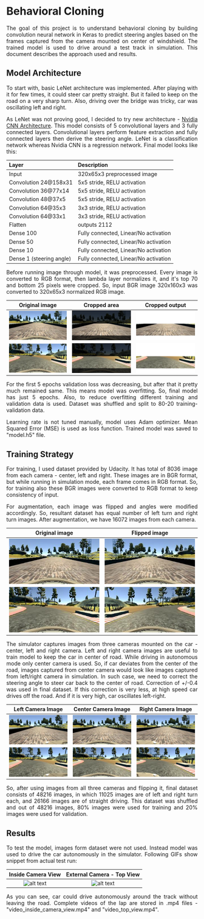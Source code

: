 # **Behavioral Cloning**

<p align="justify">
The goal of this project is to understand behavioral cloning by building convolution neural network in Keras to predict steering angles based on the frames captured from the camera mounted on center of windshield. The trained model is used to drive around a test track in simulation. This document describes the approach used and results.
</p>

## Model Architecture

<p align="justify">
To start with, basic LeNet architecture was implemented. After playing with it for few times, it could steer car pretty straight. But it failed to keep on the road on a very sharp turn. Also, driving over the bridge was tricky, car was oscillating left and right. 
</p>

<p align="justify">
As LeNet was not proving good, I decided to try new architecture - <a href="http://images.nvidia.com/content/tegra/automotive/images/2016/solutions/pdf/end-to-end-dl-using-px.pdf">Nvidia CNN Architecture</a>. This model consists of 5 convolutional layers and 3 fully connected layers. Convolutional layers perform feature extraction and fully connected layers then derive the steering angle. LeNet is a classification network whereas Nvidia CNN is a regression network. Final model looks like this:
</p>

| Layer                    | Description                           |
|:-------------------------|:--------------------------------------|
| Input                    | 320x65x3 preprocessed image           |
| Convolution 24@158x31    | 5x5 stride, RELU activation           |
| Convolution 36@77x14     | 5x5 stride, RELU activation           |
| Convolution 48@37x5      | 5x5 stride, RELU activation           |
| Convolution 64@35x3      | 3x3 stride, RELU activation           |
| Convolution 64@33x1      | 3x3 stride, RELU activation           |
| Flatten                  | outputs 2112                          |
| Dense 100                | Fully connected, Linear/No activation |
| Dense 50                 | Fully connected, Linear/No activation |
| Dense 10                 | Fully connected, Linear/No activation |
| Dense 1 (steering angle) | Fully connected, Linear/No activation |

<p align="justify">
Before running image through model, it was preprocessed. Every image is converted to RGB format, then lambda layer normalizes it, and it's top 70 and bottom 25 pixels were cropped. So, input BGR image 320x160x3 was converted to 320x65x3 normalized RGB image. 
</p>

| Original image                                         | Cropped area                                               | Cropped output                                             |
|:------------------------------------------------------:|:----------------------------------------------------------:|:----------------------------------------------------------:|
| ![alt text](./writeup_data/orig1.jpg "Original image") | ![alt text](./writeup_data/cropped11.jpg "Cropped output") | ![alt text](./writeup_data/cropped12.jpg "Cropped output") |
| ![alt text](./writeup_data/orig2.jpg "Original image") | ![alt text](./writeup_data/cropped21.jpg "Cropped output") | ![alt text](./writeup_data/cropped22.jpg "Cropped output") |

<p align="justify">
For the first 5 epochs validation loss was decreasing, but after that it pretty much remained same. This means model was overfitting. So, final model has just 5 epochs. Also, to reduce overfitting different training and validation data is used. Dataset was shuffled and split to 80-20 training-validation data.
</p>

<p align="justify">
Learning rate is not tuned manually, model uses Adam optimizer. Mean Squared Error (MSE) is used as loss function. Trained model was saved to "model.h5" file.
</p>

## Training Strategy

<p align="justify">
For training, I used dataset provided by Udacity. It has total of 8036 image from each camera - center, left and right. These images are in BGR format, but while running in simulation mode, each frame comes in RGB format. So, for training also these BGR images were converted to RGB format to keep consistency of input.
</p>

<p align="justify">
For augmentation, each image was flipped and angles were modified accordingly. So, resultant dataset has equal number of left turn and right turn images. After augmentation, we have 16072 images from each camera.
</p>

| Original image                                         | Flipped image                                             |
|:------------------------------------------------------:|:---------------------------------------------------------:|
| ![alt text](./writeup_data/orig1.jpg "Original image") | ![alt text](./writeup_data/flipped1.jpg "Flipped output") |
| ![alt text](./writeup_data/orig2.jpg "Original image") | ![alt text](./writeup_data/flipped2.jpg "Flipped output") |

<p align="justify">
The simulator captures images from three cameras mounted on the car - center, left and right camera. Left and right camera images are useful to train model to keep the car in center of road. While driving in autonomous mode only center camera is used. So, if car deviates from the center of the road, images captured from center camera would look like images captured from left/right camera in simulation. In such case, we need to correct the steering angle to steer car back to the center of road. Correction of +/-0.4 was used in final dataset. If this correction is very less, at high speed car drives off the road. And if it is very high, car oscillates left-right.
</p>

| Left Camera Image                                  | Center Camera Image                                     | Right Camera Image                                    |
|:--------------------------------------------------:|:-------------------------------------------------------:|:-----------------------------------------------------:|
| ![alt text](./writeup_data/left1.jpg "Left image") | ![alt text](./writeup_data/center1.jpg "Center output") | ![alt text](./writeup_data/right1.jpg "Right output") |
| ![alt text](./writeup_data/left2.jpg "Left image") | ![alt text](./writeup_data/center2.jpg "Center output") | ![alt text](./writeup_data/right2.jpg "Right output") |

<p align="justify">
So, after using images from all three cameras and flipping it, final dataset consists of 48216 images, in which 11025 images are of left and right turn each, and 26166 images are of straight driving. This dataset was shuffled and out of 48216 images, 80% images were used for training and 20% images were used for validation.
</p>

## Results

<p align="justify">
To test the model, images form dataset were not used. Instead model was used to drive the car autonomously in the simulator. Following GIFs show snippet from actual test run:
</p>

| Inside Camera View                                                       | External Camera - Top View                                       |
|:------------------------------------------------------------------------:|:----------------------------------------------------------------:|
| ![alt text](./writeup_data/video_inside_camera_view.gif "Inside Camera") | ![alt text](./writeup_data/video_top_view.gif "External Camera") |

<p align="justify">
As you can see, car could drive autonomously around the track without leaving the road. Complete videos of the lap are stored in .mp4 files - "video_inside_camera_view.mp4" and "video_top_view.mp4".
</p>


